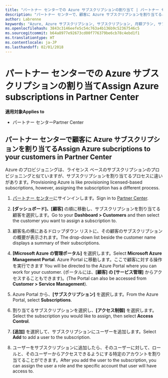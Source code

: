 ```yaml
---
title: "パートナー センターでの Azure サブスクリプションの割り当て | パートナー センター"
description: "パートナー センターで、顧客に Azure サブスクリプションを割り当てることができるようになりました。"
author: Labrenne
keywords: "Azure, Azure サブスクリプション, サブスクリプション, 月額プラン, サブスクリプションの割り当て"
ms.openlocfilehash: 3843c3146eefe5c54c763a4b136b9c52367546c5
ms.sourcegitcommit: b64a8977e92673cd00f776379be6cb78c4ebd1f1
ms.translationtype: HT
ms.contentlocale: ja-JP
ms.lasthandoff: 02/01/2018
---
```

# <a name="assign-azure-subscriptions-in-partner-center"></a><span data-ttu-id="e38f1-104">パートナー センターでの Azure サブスクリプションの割り当て</span><span class="sxs-lookup"><span data-stu-id="e38f1-104">Assign Azure subscriptions in Partner Center</span></span>

**<span data-ttu-id="e38f1-105">適用対象</span><span class="sxs-lookup"><span data-stu-id="e38f1-105">Applies to</span></span>**

-  <span data-ttu-id="e38f1-106">パートナー センター</span><span class="sxs-lookup"><span data-stu-id="e38f1-106">Partner Center</span></span>
 
## <a name="assign-azure-subcriptions-to-your-customers-in-partner-center"></a><span data-ttu-id="e38f1-107">パートナー センターで顧客に Azure サブスクリプションを割り当てる</span><span class="sxs-lookup"><span data-stu-id="e38f1-107">Assign Azure subcriptions to your customers in Partner Center</span></span>

<span data-ttu-id="e38f1-108">Azure のプロビジョニングは、ライセンス ベースのサブスクリプションのプロビジョニングと似ていますが、サブスクリプションを割り当てるプロセスに違いがあります。</span><span class="sxs-lookup"><span data-stu-id="e38f1-108">Provisioning Azure is like provisioning licensed-based subscriptions, however, assigning the subscription has a different process.</span></span>
 
1. <span data-ttu-id="e38f1-109">[パートナー センター](https://na01.safelinks.protection.outlook.com/?url=https%3A%2F%2Fpartnercenter.microsoft.com%2F&data=02%7C01%7Cv-keimag%40microsoft.com%7C6f107d2337fa483b078e08d4efba2d13%7C72f988bf86f141af91ab2d7cd011db47%7C1%7C0%7C636397030307982666&sdata=jViWaoT04hVO10MpiduZoNV95Iv%2B4RX3wpVd028RHSU%3D&reserved=0)にサインインします。</span><span class="sxs-lookup"><span data-stu-id="e38f1-109">Sign in to [Partner Center](https://na01.safelinks.protection.outlook.com/?url=https%3A%2F%2Fpartnercenter.microsoft.com%2F&data=02%7C01%7Cv-keimag%40microsoft.com%7C6f107d2337fa483b078e08d4efba2d13%7C72f988bf86f141af91ab2d7cd011db47%7C1%7C0%7C636397030307982666&sdata=jViWaoT04hVO10MpiduZoNV95Iv%2B4RX3wpVd028RHSU%3D&reserved=0).</span></span>

2. <span data-ttu-id="e38f1-110">**[ダッシュボード]、[顧客]** の順に移動し、サブスクリプションを割り当てる顧客を選択します。</span><span class="sxs-lookup"><span data-stu-id="e38f1-110">Go to your **Dashboard > Customers** and then select the customer you want to assign a subscription to.</span></span>

3. <span data-ttu-id="e38f1-111">顧客名の横にあるドロップダウン リストに、その顧客のサブスクリプションの概要が表示されます。</span><span class="sxs-lookup"><span data-stu-id="e38f1-111">The drop-down list beside the customer name displays a summary of their subscriptions.</span></span>

4. <span data-ttu-id="e38f1-112">**[Microsoft Azure の管理ポータル]** を選択します。</span><span class="sxs-lookup"><span data-stu-id="e38f1-112">Select **Microsoft Azure Management Portal**.</span></span> <span data-ttu-id="e38f1-113">Azure Portal に移動します。ここで顧客に対する操作を実行できます </span><span class="sxs-lookup"><span data-stu-id="e38f1-113">You will be directed to the Azure Portal where you can work for your customer.</span></span> <span data-ttu-id="e38f1-114">(ポータルには、**[顧客] の [サービス管理]** からアクセスすることもできます)。</span><span class="sxs-lookup"><span data-stu-id="e38f1-114">(The Portal can also be accessed from **Customer > Service Management**).</span></span>

5. <span data-ttu-id="e38f1-115">Azure Portal から、**[サブスクリプション]** を選択します。</span><span class="sxs-lookup"><span data-stu-id="e38f1-115">From the Azure Portal, select **Subscriptions**.</span></span>

6. <span data-ttu-id="e38f1-116">割り当てるサブスクリプションを選択し、**[アクセス制御]** を選択します。</span><span class="sxs-lookup"><span data-stu-id="e38f1-116">Select the subscription you would like to assign, then select **Access Control**.</span></span>

7. <span data-ttu-id="e38f1-117">**[追加]** を選択して、サブスクリプションにユーザーを追加します。</span><span class="sxs-lookup"><span data-stu-id="e38f1-117">Select **Add** to add a user to the subscription.</span></span> 

8. <span data-ttu-id="e38f1-118">ユーザーをサブスクリプションに追加したら、そのユーザーに対して、ロールと、そのユーザーからアクセスできるようにする特定のアカウントを割り当てることができます。</span><span class="sxs-lookup"><span data-stu-id="e38f1-118">After you add the user to the subscription, you can assign the user a role and the specific account that user will have access to.</span></span> 


